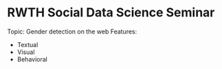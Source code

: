 # RWTH Social Data Science Seminar
Topic: Gender detection on the web
Features: 
- Textual
- Visual
- Behavioral
